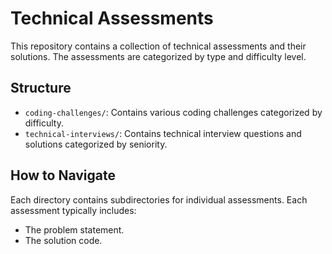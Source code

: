 # Technical Assessments

This repository contains a collection of technical assessments and their solutions. The assessments are categorized by type and difficulty level.

## Structure

- `coding-challenges/`: Contains various coding challenges categorized by difficulty.
- `technical-interviews/`: Contains technical interview questions and solutions categorized by seniority.

## How to Navigate

Each directory contains subdirectories for individual assessments. Each assessment typically includes:

- The problem statement.
- The solution code.
